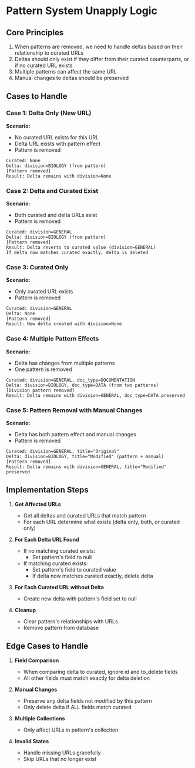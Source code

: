 # Pattern System Unapply Logic

## Core Principles
1. When patterns are removed, we need to handle deltas based on their relationship to curated URLs
2. Deltas should only exist if they differ from their curated counterparts, or if no curated URL exists
3. Multiple patterns can affect the same URL
4. Manual changes to deltas should be preserved

## Cases to Handle

### Case 1: Delta Only (New URL)
**Scenario:**
- No curated URL exists for this URL
- Delta URL exists with pattern effect
- Pattern is removed
```
Curated: None
Delta: division=BIOLOGY (from pattern)
[Pattern removed]
Result: Delta remains with division=None
```

### Case 2: Delta and Curated Exist
**Scenario:**
- Both curated and delta URLs exist
- Pattern is removed
```
Curated: division=GENERAL
Delta: division=BIOLOGY (from pattern)
[Pattern removed]
Result: Delta reverts to curated value (division=GENERAL)
If delta now matches curated exactly, delta is deleted
```

### Case 3: Curated Only
**Scenario:**
- Only curated URL exists
- Pattern is removed
```
Curated: division=GENERAL
Delta: None
[Pattern removed]
Result: New delta created with division=None
```

### Case 4: Multiple Pattern Effects
**Scenario:**
- Delta has changes from multiple patterns
- One pattern is removed
```
Curated: division=GENERAL, doc_type=DOCUMENTATION
Delta: division=BIOLOGY, doc_type=DATA (from two patterns)
[Division pattern removed]
Result: Delta remains with division=GENERAL, doc_type=DATA preserved
```

### Case 5: Pattern Removal with Manual Changes
**Scenario:**
- Delta has both pattern effect and manual changes
- Pattern is removed
```
Curated: division=GENERAL, title="Original"
Delta: division=BIOLOGY, title="Modified" (pattern + manual)
[Pattern removed]
Result: Delta remains with division=GENERAL, title="Modified" preserved
```

## Implementation Steps

1. **Get Affected URLs**
   - Get all deltas and curated URLs that match pattern
   - For each URL determine what exists (delta only, both, or curated only)

2. **For Each Delta URL Found**
   - If no matching curated exists:
     - Set pattern's field to null
   - If matching curated exists:
     - Set pattern's field to curated value
     - If delta now matches curated exactly, delete delta

3. **For Each Curated URL without Delta**
   - Create new delta with pattern's field set to null

4. **Cleanup**
   - Clear pattern's relationships with URLs
   - Remove pattern from database

## Edge Cases to Handle

1. **Field Comparison**
   - When comparing delta to curated, ignore id and to_delete fields
   - All other fields must match exactly for delta deletion

2. **Manual Changes**
   - Preserve any delta fields not modified by this pattern
   - Only delete delta if ALL fields match curated

3. **Multiple Collections**
   - Only affect URLs in pattern's collection

4. **Invalid States**
   - Handle missing URLs gracefully
   - Skip URLs that no longer exist

